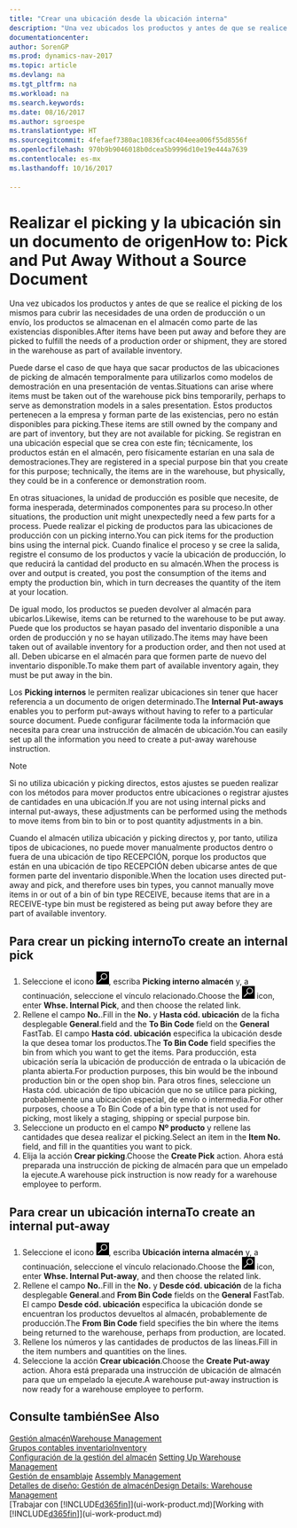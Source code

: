 ```yaml
---
title: "Crear una ubicación desde la ubicación interna"
description: "Una vez ubicados los productos y antes de que se realice el picking de los mismos para cubrir las necesidades de una orden de producción o un envío, los productos se almacenan en el almacén como parte de las existencias disponibles."
documentationcenter: 
author: SorenGP
ms.prod: dynamics-nav-2017
ms.topic: article
ms.devlang: na
ms.tgt_pltfrm: na
ms.workload: na
ms.search.keywords: 
ms.date: 08/16/2017
ms.author: sgroespe
ms.translationtype: HT
ms.sourcegitcommit: 4fefaef7380ac10836fcac404eea006f55d8556f
ms.openlocfilehash: 970b9b9046018b0dcea5b9996d10e19e444a7639
ms.contentlocale: es-mx
ms.lasthandoff: 10/16/2017

---
```

# <a name="how-to-pick-and-put-away-without-a-source-document"></a><span data-ttu-id="1aca6-103">Realizar el picking y la ubicación sin un documento de origen</span><span class="sxs-lookup"><span data-stu-id="1aca6-103">How to: Pick and Put Away Without a Source Document</span></span>
<span data-ttu-id="1aca6-104">Una vez ubicados los productos y antes de que se realice el picking de los mismos para cubrir las necesidades de una orden de producción o un envío, los productos se almacenan en el almacén como parte de las existencias disponibles.</span><span class="sxs-lookup"><span data-stu-id="1aca6-104">After items have been put away and before they are picked to fulfill the needs of a production order or shipment, they are stored in the warehouse as part of available inventory.</span></span>  

<span data-ttu-id="1aca6-105">Puede darse el caso de que haya que sacar productos de las ubicaciones de picking de almacén temporalmente para utilizarlos como modelos de demostración en una presentación de ventas.</span><span class="sxs-lookup"><span data-stu-id="1aca6-105">Situations can arise where items must be taken out of the warehouse pick bins temporarily, perhaps to serve as demonstration models in a sales presentation.</span></span> <span data-ttu-id="1aca6-106">Estos productos pertenecen a la empresa y forman parte de las existencias, pero no están disponibles para picking.</span><span class="sxs-lookup"><span data-stu-id="1aca6-106">These items are still owned by the company and are part of inventory, but they are not available for picking.</span></span> <span data-ttu-id="1aca6-107">Se registran en una ubicación especial que se crea con este fin; técnicamente, los productos están en el almacén, pero físicamente estarían en una sala de demostraciones.</span><span class="sxs-lookup"><span data-stu-id="1aca6-107">They are registered in a special purpose bin that you create for this purpose; technically, the items are in the warehouse, but physically, they could be in a conference or demonstration room.</span></span>  

<span data-ttu-id="1aca6-108">En otras situaciones, la unidad de producción es posible que necesite, de forma inesperada, determinados componentes para su proceso.</span><span class="sxs-lookup"><span data-stu-id="1aca6-108">In other situations, the production unit might unexpectedly need a few parts for a process.</span></span> <span data-ttu-id="1aca6-109">Puede realizar el picking de productos para las ubicaciones de producción con un picking interno.</span><span class="sxs-lookup"><span data-stu-id="1aca6-109">You can pick items for the production bins using the internal pick.</span></span> <span data-ttu-id="1aca6-110">Cuando finalice el proceso y se cree la salida, registre el consumo de los productos y vacíe la ubicación de producción, lo que reducirá la cantidad del producto en su almacén.</span><span class="sxs-lookup"><span data-stu-id="1aca6-110">When the process is over and output is created, you post the consumption of the items and empty the production bin, which in turn decreases the quantity of the item at your location.</span></span>  

<span data-ttu-id="1aca6-111">De igual modo, los productos se pueden devolver al almacén para ubicarlos.</span><span class="sxs-lookup"><span data-stu-id="1aca6-111">Likewise, items can be returned to the warehouse to be put away.</span></span> <span data-ttu-id="1aca6-112">Puede que los productos se hayan pasado del inventario disponible a una orden de producción y no se hayan utilizado.</span><span class="sxs-lookup"><span data-stu-id="1aca6-112">The items may have been taken out of available inventory for a production order, and then not used at all.</span></span> <span data-ttu-id="1aca6-113">Deben ubicarse en el almacén para que formen parte de nuevo del inventario disponible.</span><span class="sxs-lookup"><span data-stu-id="1aca6-113">To make them part of available inventory again, they must be put away in the bin.</span></span>  

<span data-ttu-id="1aca6-114">Los **Picking internos** le permiten realizar ubicaciones sin tener que hacer referencia a un documento de origen determinado.</span><span class="sxs-lookup"><span data-stu-id="1aca6-114">The **Internal Put-aways** enables you to perform put-aways without having to refer to a particular source document.</span></span> <span data-ttu-id="1aca6-115">Puede configurar fácilmente toda la información que necesita para crear una instrucción de almacén de ubicación.</span><span class="sxs-lookup"><span data-stu-id="1aca6-115">You can easily set up all the information you need to create a put-away warehouse instruction.</span></span>  

> [!NOTE]  
>  <span data-ttu-id="1aca6-116">Si no utiliza ubicación y picking directos, estos ajustes se pueden realizar con los métodos para mover productos entre ubicaciones o registrar ajustes de cantidades en una ubicación.</span><span class="sxs-lookup"><span data-stu-id="1aca6-116">If you are not using internal picks and internal put-aways, these adjustments can be performed using the methods to move items from bin to bin or to post quantity adjustments in a bin.</span></span>  
>   
>  <span data-ttu-id="1aca6-117">Cuando el almacén utiliza ubicación y picking directos y, por tanto, utiliza tipos de ubicaciones, no puede mover manualmente productos dentro o fuera de una ubicación de tipo RECEPCIÓN, porque los productos que están en una ubicación de tipo RECEPCIÓN deben ubicarse antes de que formen parte del inventario disponible.</span><span class="sxs-lookup"><span data-stu-id="1aca6-117">When the location uses directed put-away and pick, and therefore uses bin types, you cannot manually move items in or out of a bin of bin type RECEIVE, because items that are in a RECEIVE-type bin must be registered as being put away before they are part of available inventory.</span></span>  

## <a name="to-create-an-internal-pick"></a><span data-ttu-id="1aca6-118">Para crear un picking interno</span><span class="sxs-lookup"><span data-stu-id="1aca6-118">To create an internal pick</span></span>  
1.  <span data-ttu-id="1aca6-119">Seleccione el icono ![Buscar página o informe](media/ui-search/search_small.png "icono Buscar página o informe"), escriba **Picking interno almacén** y, a continuación, seleccione el vínculo relacionado.</span><span class="sxs-lookup"><span data-stu-id="1aca6-119">Choose the ![Search for Page or Report](media/ui-search/search_small.png "Search for Page or Report icon") icon, enter **Whse. Internal Pick**, and then choose the related link.</span></span>  
2.  <span data-ttu-id="1aca6-120">Rellene el campo **No.**.</span><span class="sxs-lookup"><span data-stu-id="1aca6-120">Fill in the **No.**</span></span> <span data-ttu-id="1aca6-121">y **Hasta cód. ubicación** de la ficha desplegable **General**.</span><span class="sxs-lookup"><span data-stu-id="1aca6-121">field and the **To Bin Code** field on the **General** FastTab.</span></span> <span data-ttu-id="1aca6-122">El campo **Hasta cód. ubicación** especifica la ubicación desde la que desea tomar los productos.</span><span class="sxs-lookup"><span data-stu-id="1aca6-122">The **To Bin Code** field specifies the bin from which you want to get the items.</span></span> <span data-ttu-id="1aca6-123">Para producción, esta ubicación sería la ubicación de producción de entrada o la ubicación de planta abierta.</span><span class="sxs-lookup"><span data-stu-id="1aca6-123">For production purposes, this bin would be the inbound production bin or the open shop bin.</span></span> <span data-ttu-id="1aca6-124">Para otros fines, seleccione un Hasta cód. ubicación de tipo ubicación que no se utilice para picking, probablemente una ubicación especial, de envío o intermedia.</span><span class="sxs-lookup"><span data-stu-id="1aca6-124">For other purposes, choose a To Bin Code of a bin type that is not used for picking, most likely a staging, shipping or special purpose bin.</span></span>  
3.  <span data-ttu-id="1aca6-125">Seleccione un producto en el campo **Nº producto** y rellene las cantidades que desea realizar el picking.</span><span class="sxs-lookup"><span data-stu-id="1aca6-125">Select an item in the **Item No.** field, and fill in the quantities you want to pick.</span></span>  
4. <span data-ttu-id="1aca6-126">Elija la acción **Crear picking**.</span><span class="sxs-lookup"><span data-stu-id="1aca6-126">Choose the **Create Pick** action.</span></span> <span data-ttu-id="1aca6-127">Ahora está preparada una instrucción de picking de almacén para que un empelado la ejecute.</span><span class="sxs-lookup"><span data-stu-id="1aca6-127">A warehouse pick instruction is now ready for a warehouse employee to perform.</span></span>  

## <a name="to-create-an-internal-put-away"></a><span data-ttu-id="1aca6-128">Para crear un ubicación interna</span><span class="sxs-lookup"><span data-stu-id="1aca6-128">To create an internal put-away</span></span>  
1.  <span data-ttu-id="1aca6-129">Seleccione el icono ![Buscar página o informe](media/ui-search/search_small.png "icono Buscar página o informe"), escriba **Ubicación interna almacén** y, a continuación, seleccione el vínculo relacionado.</span><span class="sxs-lookup"><span data-stu-id="1aca6-129">Choose the ![Search for Page or Report](media/ui-search/search_small.png "Search for Page or Report icon") icon, enter **Whse. Internal Put-away**, and then choose the related link.</span></span>  
2.  <span data-ttu-id="1aca6-130">Rellene el campo **No.**.</span><span class="sxs-lookup"><span data-stu-id="1aca6-130">Fill in the **No.**</span></span> <span data-ttu-id="1aca6-131">y **Desde cód. ubicación** de la ficha desplegable **General**.</span><span class="sxs-lookup"><span data-stu-id="1aca6-131">and **From Bin Code** fields on the **General** FastTab.</span></span> <span data-ttu-id="1aca6-132">El campo **Desde cód. ubicación** especifica la ubicación donde se encuentran los productos devueltos al almacén, probablemente de producción.</span><span class="sxs-lookup"><span data-stu-id="1aca6-132">The **From Bin Code** field specifies the bin where the items being returned to the warehouse, perhaps from production, are located.</span></span>  
3.  <span data-ttu-id="1aca6-133">Rellene los números y las cantidades de productos de las líneas.</span><span class="sxs-lookup"><span data-stu-id="1aca6-133">Fill in the item numbers and quantities on the lines.</span></span>  
4.  <span data-ttu-id="1aca6-134">Seleccione la acción **Crear ubicación**.</span><span class="sxs-lookup"><span data-stu-id="1aca6-134">Choose the **Create Put-away** action.</span></span> <span data-ttu-id="1aca6-135">Ahora está preparada una instrucción de ubicación de almacén para que un empelado la ejecute.</span><span class="sxs-lookup"><span data-stu-id="1aca6-135">A warehouse put-away instruction is now ready for a warehouse employee to perform.</span></span>  

## <a name="see-also"></a><span data-ttu-id="1aca6-136">Consulte también</span><span class="sxs-lookup"><span data-stu-id="1aca6-136">See Also</span></span>  
[<span data-ttu-id="1aca6-137">Gestión almacén</span><span class="sxs-lookup"><span data-stu-id="1aca6-137">Warehouse Management</span></span>](warehouse-manage-warehouse.md)  
[<span data-ttu-id="1aca6-138">Grupos contables inventario</span><span class="sxs-lookup"><span data-stu-id="1aca6-138">Inventory</span></span>](inventory-manage-inventory.md)  
<span data-ttu-id="1aca6-139">[Configuración de la gestión del almacén](warehouse-setup-warehouse.md)   </span><span class="sxs-lookup"><span data-stu-id="1aca6-139">[Setting Up Warehouse Management](warehouse-setup-warehouse.md)   </span></span>  
<span data-ttu-id="1aca6-140">[Gestión de ensamblaje](assembly-assemble-items.md)  </span><span class="sxs-lookup"><span data-stu-id="1aca6-140">[Assembly Management](assembly-assemble-items.md)  </span></span>  
[<span data-ttu-id="1aca6-141">Detalles de diseño: Gestión de almacén</span><span class="sxs-lookup"><span data-stu-id="1aca6-141">Design Details: Warehouse Management</span></span>](design-details-warehouse-management.md)  
<span data-ttu-id="1aca6-142">[Trabajar con [!INCLUDE[d365fin](includes/d365fin_md.md)]](ui-work-product.md)</span><span class="sxs-lookup"><span data-stu-id="1aca6-142">[Working with [!INCLUDE[d365fin](includes/d365fin_md.md)]](ui-work-product.md)</span></span>

